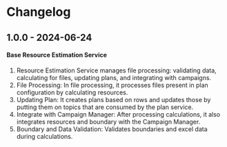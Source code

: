 # Changelog
## 1.0.0 - 2024-06-24
#### Base Resource Estimation Service
  1. Resource Estimation Service manages file processing: validating data, calculating for files, updating plans, and integrating with campaigns.
  2. File Processing: In file processing, it processes files present in plan configuration by calculating resources.
  3. Updating Plan: It creates plans based on rows and updates those by putting them on topics that are consumed by the plan service.
  4. Integrate with Campaign Manager: After processing calculations, it also integrates resources and boundary with the Campaign Manager.
  5. Boundary and Data Validation: Validates boundaries and excel data during calculations.